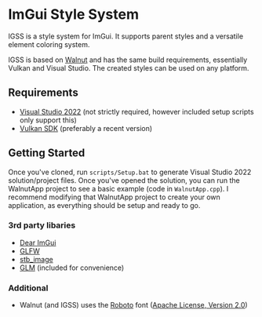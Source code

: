 # ImGui Style System

IGSS is a style system for ImGui. It supports parent styles and a versatile element coloring system.

IGSS is based on [Walnut](https://github.com/TheCherno/Walnut) and has the same build requirements, essentially Vulkan and Visual Studio. The created styles can be used on any platform.

## Requirements
- [Visual Studio 2022](https://visualstudio.com) (not strictly required, however included setup scripts only support this)
- [Vulkan SDK](https://vulkan.lunarg.com/sdk/home#windows) (preferably a recent version)

## Getting Started
Once you've cloned, run `scripts/Setup.bat` to generate Visual Studio 2022 solution/project files. Once you've opened the solution, you can run the WalnutApp project to see a basic example (code in `WalnutApp.cpp`). I recommend modifying that WalnutApp project to create your own application, as everything should be setup and ready to go.

### 3rd party libaries
- [Dear ImGui](https://github.com/ocornut/imgui)
- [GLFW](https://github.com/glfw/glfw)
- [stb_image](https://github.com/nothings/stb)
- [GLM](https://github.com/g-truc/glm) (included for convenience)

### Additional
- Walnut (and IGSS) uses the [Roboto](https://fonts.google.com/specimen/Roboto) font ([Apache License, Version 2.0](https://www.apache.org/licenses/LICENSE-2.0))

